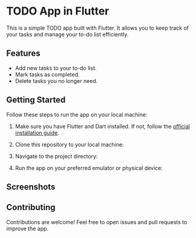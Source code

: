 # TODO App in Flutter

This is a simple TODO app built with Flutter. It allows you to keep track of your tasks and manage your to-do list efficiently.

## Features

- Add new tasks to your to-do list.
- Mark tasks as completed.
- Delete tasks you no longer need.

## Getting Started

Follow these steps to run the app on your local machine:

1. Make sure you have Flutter and Dart installed. If not, follow the [official installation guide](https://flutter.dev/docs/get-started/install).

2. Clone this repository to your local machine:

3. Navigate to the project directory:

4. Run the app on your preferred emulator or physical device:


## Screenshots



## Contributing

Contributions are welcome! Feel free to open issues and pull requests to improve the app.
